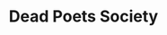 ---
title: "Dead Poets Society"

year: 1989

director: "Peter Weir"

summary: "A passionate Robin Williams returns to the boarding school he was once a pupil at to teach poetry in a unorthodox way"

comment: "How did Robert Sean Leonard not have a more amazing career after this? It's a bit like Aaron Paul after Breaking Bad."

video: "https://media.giphy.com/media/v1.Y2lkPTc5MGI3NjExczFjbGgzaGV0bGEwaHp2bW1kcTQyc3FlaG90Yzd4bHdycDNpMDIzbiZlcD12MV9pbnRlcm5hbF9naWZfYnlfaWQmY3Q9Zw/l396WS9mzWvaBbdm0/giphy.mp4"

image: "https://media.giphy.com/media/l396WS9mzWvaBbdm0/giphy.gif"

imdb: "https://www.imdb.com/title/tt0097165/"

quotes:
 - "Maky your lives extraordinary!"
 - "The cat sat on the mat"
---
